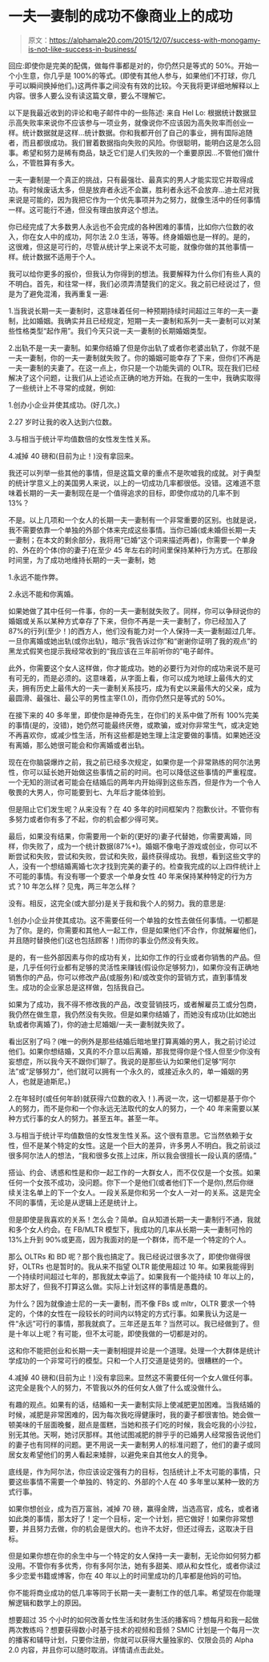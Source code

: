 # 一夫一妻制的成功不像商业上的成功

> 原文：<https://alphamale20.com/2015/12/07/success-with-monogamy-is-not-like-success-in-business/>

回应:即使你是完美的配偶，做每件事都是对的，你仍然只是等式的 50%。开始一个小生意，你几乎是 100%的等式。(即使有其他人参与，如果他们不打球，你几乎可以瞬间换掉他们。)这两件事之间没有有效的比较。今天我将更详细地解释以上内容。很多人要么没有读这篇文章，要么不理解它。

以下是我最近收到的评论和电子邮件中的一些陈述:
来自 Hel Lo:
根据统计数据显示高失败率来说你不应该参与一项业务，就像说你不应该因为高失败率而创业一样。统计数据就是这样...统计数据。你和我都开创了自己的事业，拥有国际追随者，而且都很成功。我们冒着数据指向失败的风险。你很聪明，能明白这是怎么回事。希望和努力是稀有商品，缺乏它们是人们失败的一个重要原因...不管他们做什么，不管胜算有多大。

一夫一妻制是一个真正的挑战，只有最强壮、最真实的男人才能实现它并取得成功。有时候废话太多，但是放弃者永远不会赢，胜利者永远不会放弃...迪士尼对我来说是可能的，因为我把它作为一个优先事项并为之努力，就像生活中的任何事情一样。这可能行不通，但没有理由放弃这个想法。

你已经完成了大多数男人永远也不会完成的各种困难的事情，比如你六位数的收入，你在女人中的成功，阿尔法 2.0 生活，等等。终身婚姻也是一样的。是的，这很难，但这是可行的，尽管从统计学上来说不太可能，就像你做的其他事情一样。统计数据不适用于个人。

我可以给你更多的报价，但我认为你得到的想法。我要解释为什么你们有些人真的不明白。首先，和往常一样，我们必须弄清楚我们的定义。我之前已经说过了，但是为了避免混淆，我再重复一遍:

1.当我说长期一夫一妻制时，这意味着任何一种预期持续时间超过三年的一夫一妻制，比如婚姻。我确实并且已经规定，短期一夫一妻制和系列一夫一妻制可以对某些性格类型“起作用”。我们今天只说一夫一妻制的长期婚姻类型。

2.出轨不是一夫一妻制。如果你结婚了但是你出轨了或者你老婆出轨了，你就不是一夫一妻制，你的一夫一妻制就失败了。你的婚姻可能幸存了下来，但你们不再是一夫一妻制的夫妻了。在这一点上，你只是一个功能失调的 OLTR。现在我们已经解决了这个问题，让我们从上述论点正确的地方开始。在我的一生中，我确实取得了一些统计上不寻常的成就，例如:

1.创办小企业并使其成功。(好几次。)

2.27 岁时让我的收入达到六位数。

3.与相当于统计平均值数倍的女性发生性关系。

4.减掉 40 磅和(目前为止！)没有拿回来。

我还可以列举一些其他的事情，但是这篇文章的重点不是吹嘘我的成就。对于典型的统计学意义上的美国男人来说，以上的一切成功几率都很低。没错。这难道不意味着长期的一夫一妻制现在是一个值得追求的目标，即使你成功的几率不到 13%？

不是。以上几项和一个女人的长期一夫一妻制有一个非常重要的区别。也就是说，我不需要依靠一个单独的外部个体来完成这些事情。当你已婚(或未婚但长期一夫一妻制；在本文的剩余部分，我将用“已婚”这个词来描述两者)，你需要一个单身的、外在的个体(你的妻子)在至少 45 年左右的时间里保持某种行为方式。在那段时间里，为了成功地维持长期的一夫一妻制，她

1.永远不能作弊。

2.永远不能和你离婚。

如果她做了其中任何一件事，你的一夫一妻制就失败了。同样，你可以争辩说你的婚姻或关系以某种方式幸存了下来，但你不再是一夫一妻制了，你已经加入了 87%的行列(至少！)的西方人，他们没有能力对一个人保持一夫一妻制超过几年。一旦你离婚或她出轨(或你出轨)，暗示“我告诉过你”和“谢谢你证明了我的观点”的黑龙式假笑也提示我经常收到的“我应该在三年前听你的”电子邮件。

此外，你需要这个女人这样做，你才能成功。她的必要行为对你的成功来说不是可有可无的，而是必须的。这意味着，从字面上看，你可以成为地球上最伟大的丈夫，拥有历史上最伟大的一夫一妻制关系技巧，成为有史以来最伟大的父亲，成为最圆滑、最强壮、最公平的男性主宰(1.0)，而你仍然只是等式的 50%。

在接下来的 40 多年里，即使你是神奇先生，在你们的关系中做了所有 100%完美的事情(是的，没错)，她仍然可能最终厌倦，或欺骗，或对你非常生气，或决定她不再喜欢你，或减少性生活，所有这些都是她生理上注定要做的事情。如果她还没有离婚，那么她很可能会和你离婚或者出轨。

现在在你脑袋爆炸之前，我之前已经多次规定，如果你是一个非常熟练的阿尔法男性，你可以延长她开始做这些事情之前的时间。也可以降低这些事情的严重程度。一个无知的测试者可能会在结婚后的两年内开始得到这些东西，但是作为一个令人敬畏的大男人，你可能要到七、九年后才能体验到。

但是阻止它们发生呢？从来没有？在 40 多年的时间框架内？抱歉伙计。不管你有多努力或者你有多了不起，你的机会都少得可笑。

最后，如果没有结果，你需要用一个新的(更好的)妻子代替她，你需要离婚，同样，你失败了，成为一个统计数据(87%+)。婚姻不像电子游戏或创业，你可以不断尝试和失败，尝试和失败，尝试和失败，最终获得成功。我想，看到这些文字的人，没有一个想结婚离婚七次才找到完美的妻子的。检查我完成的以上四件统计上不可能的事情。有没有哪一个要求一个单身女性 40 年来保持某种特定的行为方式？10 年怎么样？见鬼，两三年怎么样？

没有。相反，这完全(或大部分)是关于我和我个人的努力。我的意思是:

1.创办小企业并使其成功。这不需要任何一个单独的女性去做任何事情。一切都是为了你。是的，你需要和其他人一起工作，但是如果他们不合作，你就解雇他们，并且随时替换他们(这也包括顾客！)而你的事业仍然没有失败。

是的，有一些外部因素与你的成功有关，比如你工作的行业或者你销售的产品。但是，几乎任何行业都有足够的灵活性来赚钱(假设你足够努力)，如果你没有正确地销售你的产品，你可以修改产品(或服务)和/或改变你的营销方式，直到事情发生。成功的企业家总是这样做，包括我自己。

如果为了成功，我不得不修改我的产品，改变营销技巧，或者解雇员工或分包商，我仍然在做生意，我仍然没有失败。但是如果你结婚了，而她没有成功(比如她出轨或者你离婚了)，你的迪士尼婚姻/一夫一妻制就失败了。

看出区别了吗？(唯一的例外是那些结婚后暗地里打算离婚的男人，我之前讨论过他们。如果你想结婚，又真的不介意以后离婚，那我觉得你是个怪人但至少你没有妄想症，所以我今天不跟你们聊了。我说的是那些认为如果他们足够“阿尔法”或“足够努力”，他们就可以拥有一个永久的，或接近永久的，单一婚姻的男人，也就是迪斯尼。)

2.在年轻时(或任何年龄)就获得六位数的收入！).再说一次，这一切都是基于你个人的努力，而不是你和一个你永远无法取代的女人的努力，一个 40 年来需要以某种方式行事的女人的努力。甚至五年。甚至一年。

3.与相当于统计平均值数倍的女性发生性关系。这个很有意思。它当然依赖于女性，但不是某个特定的女性。这是一个巨大的差异，许多男人不明白。我之前谈过很多阿尔法人的想法，“我和很多女孩上过床，所以我会很擅长一段认真的感情。”

搭讪、约会、诱惑和性是和你一起工作的一大群女人，而不仅仅是一个女孩。如果任何一个女孩不成功，没问题。你下一个是他们(或者他们下一个是你),然后你继续关注名单上的下一个女人。一段关系是你和另一个女人一对一的关系。这是完全不同的事情，无论是从逻辑上还是统计上。

但是即使是我喜欢的关系！怎么会？简单。自从知道长期一夫一妻制行不通，我就和多个女人约会。在 FB/MLTR 模型下，我成功的几率从长期一夫一妻制可怜的 13%上升到 90%或更高，因为我面对的是一个群体，而不是一个特定的个人。

那么 OLTRs 和 BD 呢？那个我也搞定了。我已经说过很多次了，即使你做得很好，OLTRs 也是暂时的。我从来不指望 OLTR 能使用超过 10 年。如果我能得到一个持续时间超过七年的，那我就太幸运了。如果我有一个能持续 10 年以上的，那太好了，但我不打算这么做。实际上计划这样的事情是愚蠢的。

为什么？因为就像迪士尼的一夫一妻制，而不像 FBs 或 mltr，OLTR 要求一个特定的，个体的女性在一段较长的时间内以特定的方式行事。如果我认为这是一件“永远”可行的事情，那我就疯了。三年还是五年？当然可以。我已经做到了。但是十年以上呢？有可能，但不太可能，即使我做的一切都是对的。

这和你不能把创业和长期一夫一妻制相提并论是一个道理。处理一个大群体是统计学成功的一个非常可行的模型。只和一个人打交道是徒劳的。很糟糕的一个。

4.减掉 40 磅和(目前为止！)没有拿回来。显然这不需要任何一个女人做任何事。这完全是我个人的努力，不管我以外的任何女人做了什么或没做什么。

有趣的观点。如果有的话，结婚和一夫一妻制实际上使减肥更加困难。当我结婚的时候，减肥是非常困难的，因为每次我吃得健康时，我的妻子都很害怕。她会做一顿美味的千层面晚餐，甜点是蛋糕，当她和孩子们吃的时候，我会吃我的小沙拉，别无其他。天啊，她讨厌那样。其他试图减肥的胖乎乎的已婚男人经常报告说他们的妻子也有同样的问题。更不用说一夫一妻制男人的标准问题了，他们的妻子或同居女友希望他们的男人看起来矮胖，以避免来自其他女人的竞争。

底线是，作为阿尔法，你应该设定强有力的目标，包括统计上不太可能的事情，只要这些事情不需要一个单独的、特定的、外部的个人在 40 多年里以某种一致的方式行事。

如果你想创业，成为百万富翁，减掉 70 磅，赢得金牌，当选高官，成名，或者诸如此类的事情，那太好了！定一个目标，定一个计划，把它做好！如果你非常想要，并且努力去做，你的机会是很大的。也许不太好，但还过得去，这取决于目标。

但是如果你想在你的余生中与一个特定的女人保持一夫一妻制，无论你如何努力都没用。不管你有多优秀，你有多阿尔法，她有多甜美、顺从和女性化，或者你读过多少恋爱书籍或博客，你在 40 年以上的时间里成功的几率都是他妈的可怕。

你不能将商业成功的低几率等同于长期一夫一妻制工作的低几率。希望现在你能理解逻辑和数学上的原因。

想要超过 35 个小时的如何改善女性生活和财务生活的播客吗？想每月和我一起做两次教练吗？想要获得数小时基于技术的视频和音频？SMIC 计划是一个每月一次的播客和辅导计划，只要你注册，你就可以获得大量独家的、仅限会员的 Alpha 2.0 内容，并且你可以随时取消。详情请点击此处。